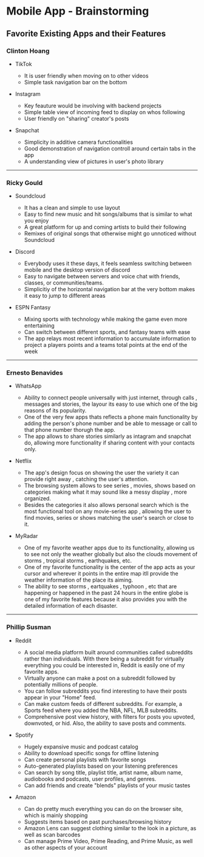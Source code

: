 # Mobile App - Brainstorming

## Favorite Existing Apps and their Features

### Clinton Hoang

* TikTok
    * It is user friendly when moving on to other videos
    * Simple task navigation bar on the bottom

* Instagram
    * Key feauture would be involving with backend projects
    * Simple table view of incoming feed to display on whos following
    * User friendly on "sharing" creator's posts

* Snapchat
    * Simplicity in additive camera functionalities
    * Good demonstration of navigation controll around certain tabs in the app
    * A understanding view of pictures in user's photo library

---
 
### Ricky Gould

* Soundcloud
   * It has a clean and simple to use layout
   * Easy to find new music and hit songs/albums that is similar to what you enjoy
   * A great platform for up and coming artists to build their following
   * Remixes of original songs that otherwise might go unnoticed without Soundcloud

* Discord
   * Everybody uses it these days, it feels seamless switching between mobile and the desktop version of discord
   * Easy to navigate between servers and voice chat with friends, classes, or communities/teams.
   * Simplicitiy of the horizontal navigation bar at the very bottom makes it easy to jump to different areas

* ESPN Fantasy
   * Mixing sports with technology while making the game even more entertaining
   * Can switch between different sports, and fantasy teams with ease
   * The app relays most recent information to accumulate information to project a players points and a teams total points at the end of the week

---

### Ernesto Benavides

* WhatsApp
  * Ability to connect people universally with just internet, through calls , messages and stories, the layour its easy to use which one of the big reasons of its popularity.
  * One of the very few apps thats reflects a phone main functionality by adding the person's phone number and be able to message or call to that phone number thorugh the app.
  * The app allows to share stories similarly as intagram and snapchat do, allowing more functionality if sharing content with your contacts only.

* Netflix
   * The app's design focus on showing the user the variety it can provide right away , catching the user's attention.
   * The browsing system allows to see series , movies, shows based on categories making what it may sound like a messy display , more organized.
   * Besides the categories it also allows personal search which is the most functional tool on any movie-series app , allowing the user to find movies, series  or shows matching the user's search or close to it.

* MyRadar
   * One of my favorite weather apps due to its functionality, allowing us to see not only the weather globally but also the clouds movement of storms , tropical storms , earthquakes, etc.
   * One of my favorite functionality is the center of the app acts as your cursor and wherever it points in the entire map itll provide the weather information of the place its aiming.
   * The ability to see storms , eartquakes , typhoon , etc that are happening or happened in the past 24 hours in the entire globe is one of my favorite features because it also provides you with the detailed information of each disaster.

---
  
### Phillip Susman

* Reddit
   * A social media platform built around communities called subreddits rather than individuals. With there being a subreddit for virtually everything you could be interested in, Reddit is easily one of my favorite apps.
   * Virtually anyone can make a post on a subreddit followed by potentially millions of people. 
   * You can follow subreddits you find interesting to have their posts appear in your "Home" feed.
   * Can make custom feeds of different subreddits. For example, a Sports feed where you added the NBA, NFL, MLB subreddits.
   * Comprehensive post view history, with filters for posts you upvoted, downvoted, or hid. Also, the ability to save posts and comments. 

* Spotify
   * Hugely expansive music and podcast catalog
   * Ability to download specific songs for offline listening
   * Can create personal playlists with favorite songs
   * Auto-generated playlists based on your listening preferences
   * Can search by song title, playlist title, artist name, album name, audiobooks and podcasts, user profiles, and genres.
   * Can add friends and create "blends" playlists of your music tastes
     
* Amazon
   * Can do pretty much everything you can do on the browser site, which is mainly shopping
   * Suggests items based on past purchases/browsing history
   * Amazon Lens can suggest clothing similar to the look in a picture, as well as scan barcodes
   * Can manage Prime Video, Prime Reading, and Prime Music, as well as other aspects of your account 
